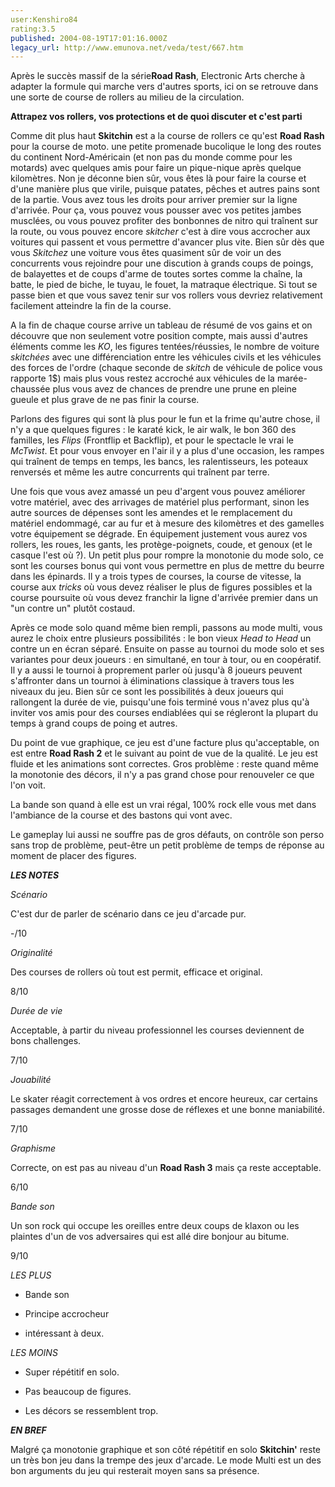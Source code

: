```yaml
---
user:Kenshiro84
rating:3.5
published: 2004-08-19T17:01:16.000Z
legacy_url: http://www.emunova.net/veda/test/667.htm
---
```

Après le succès massif de la série**Road Rash**, Electronic Arts cherche à adapter la formule qui marche vers d'autres sports, ici on se retrouve dans une sorte de course de rollers au milieu de la circulation.  

  

  

**Attrapez vos rollers, vos protections et de quoi discuter et c'est parti**  

  

Comme dit plus haut **Skitchin** est a la course de rollers ce qu'est **Road Rash** pour la course de moto. une petite promenade bucolique le long des routes du continent Nord-Américain (et non pas du monde comme pour les motards) avec quelques amis pour faire un pique-nique après quelque kilomètres. Non je déconne bien sûr, vous êtes là pour faire la course et d'une manière plus que virile, puisque patates, pêches et autres pains sont de la partie. Vous avez tous les droits pour arriver premier sur la ligne d'arrivée. Pour ça, vous pouvez vous pousser avec vos petites jambes musclées, ou vous pouvez profiter des bonbonnes de nitro qui traînent sur la route, ou vous pouvez encore _skitcher_ c'est à dire vous accrocher aux voitures qui passent et vous permettre d'avancer plus vite. Bien sûr dès que vous _Skitchez_ une voiture vous êtes quasiment sûr de voir un des concurrents vous rejoindre pour une discution à grands coups de poings, de balayettes et de coups d'arme de toutes sortes comme la chaîne, la batte, le pied de biche, le tuyau, le fouet, la matraque électrique. Si tout se passe bien et que vous savez tenir sur vos rollers vous devriez relativement facilement atteindre la fin de la course.  

  

A la fin de chaque course arrive un tableau de résumé de vos gains et on découvre que non seulement votre position compte, mais aussi d'autres éléments comme les _KO_, les figures tentées/réussies, le nombre de voiture _skitchées_ avec une différenciation entre les véhicules civils et les véhicules des forces de l'ordre (chaque seconde de _skitch_ de véhicule de police vous rapporte 1$) mais plus vous restez accroché aux véhicules de la marée-chaussée plus vous avez de chances de prendre une prune en pleine gueule et plus grave de ne pas finir la course.  

  

Parlons des figures qui sont là plus pour le fun et la frime qu'autre chose, il n'y a que quelques figures : le karaté kick, le air walk, le bon 360 des familles, les _Flips_ (Frontflip et Backflip), et pour le spectacle le vrai le _McTwist_. Et pour vous envoyer en l'air il y a plus d'une occasion, les rampes qui traînent de temps en temps, les bancs, les ralentisseurs, les poteaux renversés et même les autre concurrents qui traînent par terre.  

  

Une fois que vous avez amassé un peu d'argent vous pouvez améliorer votre matériel, avec des arrivages de matériel plus performant, sinon les autre sources de dépenses sont les amendes et le remplacement du matériel endommagé, car au fur et à mesure des kilomètres et des gamelles votre équipement se dégrade. En équipement justement vous aurez vos rollers, les roues, les gants, les protège-poignets, coude, et genoux (et le casque l'est où ?). Un petit plus pour rompre la monotonie du mode solo, ce sont les courses bonus qui vont vous permettre en plus de mettre du beurre dans les épinards. Il y a trois types de courses, la course de vitesse, la course aux _tricks_ où vous devez réaliser le plus de figures possibles et la course poursuite où vous devez franchir la ligne d'arrivée premier dans un "un contre un" plutôt costaud.  

  

Après ce mode solo quand même bien rempli, passons au mode multi, vous aurez le choix entre plusieurs possibilités : le bon vieux _Head to Head_ un contre un en écran séparé. Ensuite on passe au tournoi du mode solo et ses variantes pour deux joueurs : en simultané, en tour à tour, ou en coopératif. Il y a aussi le tournoi à proprement parler où jusqu'à 8 joueurs peuvent s'affronter dans un tournoi à éliminations classique à travers tous les niveaux du jeu. Bien sûr ce sont les possibilités à deux joueurs qui rallongent la durée de vie, puisqu'une fois terminé vous n'avez plus qu'à inviter vos amis pour des courses endiablées qui se régleront la plupart du temps à grand coups de poing et autres.  

  

Du point de vue graphique, ce jeu est d'une facture plus qu'acceptable, on est entre **Road Rash 2** et le suivant au point de vue de la qualité. Le jeu est fluide et les animations sont correctes. Gros problème : reste quand même la monotonie des décors, il n'y a pas grand chose pour renouveler ce que l'on voit.  

La bande son quand à elle est un vrai régal, 100% rock elle vous met dans l'ambiance de la course et des bastons qui vont avec.  

Le gameplay lui aussi ne souffre pas de gros défauts, on contrôle son perso sans trop de problème, peut-être un petit problème de temps de réponse au moment de placer des figures.  

  

  

  

**_LES NOTES_**  

  

_Scénario_  

C'est dur de parler de scénario dans ce jeu d'arcade pur.  

-/10  

  

_Originalité_  

Des courses de rollers où tout est permit, efficace et original.  

8/10  

  

_Durée de vie_  

Acceptable, à partir du niveau professionnel les courses deviennent de bons challenges.  

7/10  

  

_Jouabilité_  

Le skater réagit correctement à vos ordres et encore heureux, car certains passages demandent une grosse dose de réflexes et une bonne maniabilité.  

7/10  

  

_Graphisme_  

Correcte, on est pas au niveau d'un **Road Rash 3** mais ça reste acceptable.  

6/10  

  

_Bande son_  

Un son rock qui occupe les oreilles entre deux coups de klaxon ou les plaintes d'un de vos adversaires qui est allé dire bonjour au bitume.  

9/10  

  

  

_LES PLUS_  

- Bande son  

- Principe accrocheur  

- intéressant à deux.  

  

_LES MOINS_  

- Super répétitif en solo.  

- Pas beaucoup de figures.  

- Les décors se ressemblent trop.  

  

  

**_EN BREF_**  

Malgré ça monotonie graphique et son côté répétitif en solo **Skitchin'** reste un très bon jeu dans la trempe des jeux d'arcade. Le mode Multi est un des bon arguments du jeu qui resterait moyen sans sa présence.